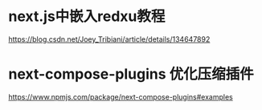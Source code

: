 
# next.js中嵌入redxu教程
https://blog.csdn.net/Joey_Tribiani/article/details/134647892

# next-compose-plugins 优化压缩插件
https://www.npmjs.com/package/next-compose-plugins#examples